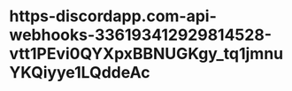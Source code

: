 # https-discordapp.com-api-webhooks-336193412929814528-vtt1PEvi0QYXpxBBNUGKgy_tq1jmnuYKQiyye1LQddeAc